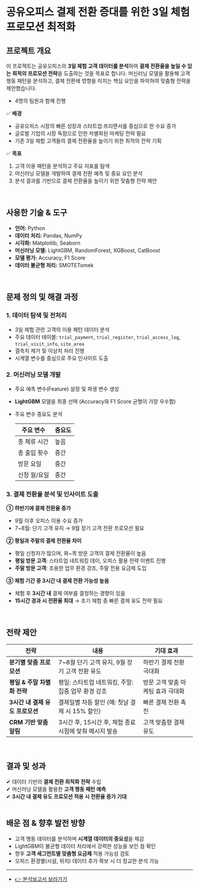 # 공유오피스 결제 전환 증대를 위한 3일 체험 프로모션 최적화

## 프로젝트 개요
이 프로젝트는 공유오피스의 **3일 체험 고객 데이터를 분석**하여 **결제 전환율을 높일 수 있는 최적의 프로모션 전략**을 도출하는 것을 목표로 합니다. 머신러닝 모델을 활용해 고객 행동 패턴을 분석하고, 결제 전환에 영향을 미치는 핵심 요인을 파악하여 맞춤형 전략을 제안했습니다.
- 4명의 팀원과 함께 진행

✅ **배경**  
- 공유오피스 시장의 빠른 성장과 스타트업·프리랜서를 중심으로 한 수요 증가  
- 글로벌 기업의 시장 독점으로 인한 차별화된 마케팅 전략 필요  
- 기존 3일 체험 고객들의 결제 전환율을 높이기 위한 최적의 전략 기획  

✅ **목표**  
1. 고객 이용 패턴을 분석하고 주요 지표를 탐색  
2. 머신러닝 모델을 개발하여 결제 전환 예측 및 중요 요인 분석  
3. 분석 결과를 기반으로 결제 전환율을 높이기 위한 맞춤형 전략 제안  
<br>


## 사용한 기술 & 도구  
- **언어:** Python  
- **데이터 처리:** Pandas, NumPy  
- **시각화:** Matplotlib, Seaborn  
- **머신러닝 모델:** LightGBM, RandomForest, XGBoost, CatBoost  
- **모델 평가:** Accuracy, F1 Score  
- **데이터 불균형 처리:** SMOTETomek  
<br>


## 문제 정의 및 해결 과정  

### 1. 데이터 탐색 및 전처리  
- 3일 체험 관련 고객의 이용 패턴 데이터 분석  
- 주요 데이터 테이블: `trial_payment`, `trial_register`, `trial_access_log`, `trial_visit_info`, `site_area`  
- 결측치 제거 및 이상치 처리 진행  
- 시계열 변수를 중심으로 주요 인사이트 도출  

### 2. 머신러닝 모델 개발  
- 주요 예측 변수(Feature) 설정 및 파생 변수 생성  
- **LightGBM** 모델을 최종 선택 (Accuracy와 F1 Score 균형이 가장 우수함)  
- 주요 변수 중요도 분석  

  | 주요 변수 | 중요도 |
  |-----------|--------|
  | 총 체류 시간 | 높음 |
  | 총 출입 횟수|중간 |
  | 방문 요일 | 중간 |
  | 신청 월/요일  | 중간 |

### 3. 결제 전환율 분석 및 인사이트 도출  
**① 하반기에 결제 전환율 증가**  
- 9월 이후 오피스 이용 수요 증가  
- 7~8월: 단기 고객 유지 → 9월 장기 고객 전환 프로모션 필요  

**② 평일과 주말의 결제 전환율 차이**  
- 평일 신청자가 많으며, 화~목 방문 고객의 결제 전환율이 높음  
- **평일 방문 고객**: 스타트업 네트워킹 데이, 오피스 활용 전략 이벤트 진행  
- **주말 방문 고객**: 조용한 업무 환경 강조, 주말 전용 요금제 도입  

**③ 체험 기간 중 3시간 내 결제 전환 가능성 높음**  
- 체험 후 **3시간 내** 결제 여부를 결정하는 경향이 있음  
- **15시간 경과 시 전환율 최대** → 초기 체험 중 빠른 결제 유도 전략 필요  
<br>


## 전략 제안  

| 전략 | 내용 | 기대 효과 |
|------|------|----------|
| **분기별 맞춤 프로모션** | 7~8월 단기 고객 유지, 9월 장기 고객 전환 유도 | 하반기 결제 전환 극대화 |
| **평일 & 주말 차별화 전략** | 평일: 스타트업 네트워킹, 주말: 집중 업무 환경 강조 | 방문 고객 맞춤 마케팅 효과 극대화 |
| **3시간 내 결제 유도 프로모션** | 결제일별 차등 할인 (예: 첫날 결제 시 15% 할인) | 빠른 결제 전환 촉진 |
| **CRM 기반 맞춤 알림** | 3시간 후, 15시간 후, 체험 종료 시점에 맞춰 메시지 발송 | 고객 맞춤형 결제 유도 |
<br>


## 결과 및 성과  
✔ 데이터 기반의 **결제 전환 최적화 전략** 수립  
✔ 머신러닝 모델을 활용한 **고객 행동 패턴 예측**  
✔ **3시간 내 결제 유도 프로모션 적용 시 전환율 증가 기대**  
<br>


## 배운 점 & 향후 발전 방향  
- 고객 행동 데이터를 분석하며 **시계열 데이터의 중요성**을 체감  
- LightGBM이 불균형 데이터 처리에서 강력한 성능을 보인 점 확인  
- 향후 **고객 세그먼트별 맞춤형 요금제** 적용 가능성 검토  
- 오피스 환경별(시설, 위치) 데이터 추가 확보 시 더 정교한 분석 가능  

---
- [👉 분석보고서 보러가기](https://github.com/harrym8n/Proj_Coworking_Space_Analysis/blob/main/%E1%84%80%E1%85%A9%E1%86%BC%E1%84%8B%E1%85%B2%E1%84%8B%E1%85%A9%E1%84%91%E1%85%B5%E1%84%89%E1%85%B3_%E1%84%80%E1%85%A7%E1%86%AF%E1%84%8C%E1%85%A6_%E1%84%8C%E1%85%A5%E1%86%AB%E1%84%92%E1%85%AA%E1%86%AB_%E1%84%8C%E1%85%B3%E1%86%BC%E1%84%83%E1%85%A2%E1%84%85%E1%85%B3%E1%86%AF_%E1%84%8B%E1%85%B1%E1%84%92%E1%85%A1%E1%86%AB_3%E1%84%8B%E1%85%B5%E1%86%AF%E1%84%8E%E1%85%A6%E1%84%92%E1%85%A5%E1%86%B7_%E1%84%91%E1%85%B3%E1%84%85%E1%85%A9%E1%84%86%E1%85%A9%E1%84%89%E1%85%A7%E1%86%AB_%E1%84%8E%E1%85%AC%E1%84%8C%E1%85%A5%E1%86%A8%E1%84%92%E1%85%AA_%E1%84%8C%E1%85%A5%E1%86%AB%E1%84%85%E1%85%A3%E1%86%A8_%E1%84%8C%E1%85%A6%E1%84%8B%E1%85%A1%E1%86%AB_%E1%84%87%E1%85%A9%E1%84%80%E1%85%A9%E1%84%89%E1%85%A5.pdf)
